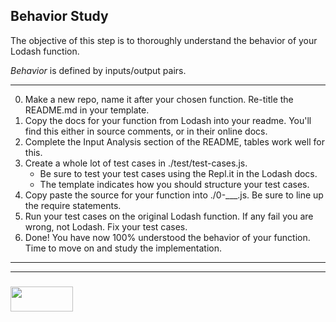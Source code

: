 ## Behavior Study

The objective of this step is to thoroughly understand the behavior of your Lodash function.

_Behavior_ is defined by inputs/output pairs.  

___

0. Make a new repo, name it after your chosen function. Re-title the README.md in your template.
1. Copy the docs for your function from Lodash into your readme. You'll find this either in source comments, or in their online docs.
2. Complete the Input Analysis section of the README, tables work well for this.
3. Create a whole lot of test cases in ./test/test-cases.js.
    * Be sure to test your test cases using the Repl.it in the Lodash docs.
    * The template indicates how you should structure your test cases.   
4. Copy paste the source for your function into ./0-___.js.  Be sure to line up the require statements.  
5. Run your test cases on the original Lodash function.  If any fail you are wrong, not Lodash.  Fix your test cases.  
6. Done!  You have now 100% understood the behavior of your function.  Time to move on and study the implementation.



___
___
### <a href="http://elewa.education/blog" target="_blank"><img src="https://user-images.githubusercontent.com/18554853/34921062-506450ae-f97d-11e7-875f-6feeb26ad72d.png" width="100" height="40"/></a>
